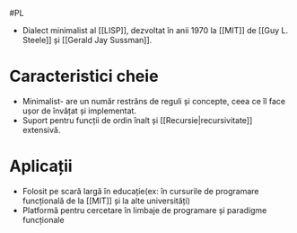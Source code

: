 #PL 
- Dialect minimalist al [[LISP]], dezvoltat în anii 1970 la [[MIT]] de [[Guy L. Steele]] și [[Gerald Jay Sussman]]. 
# Caracteristici cheie
- Minimalist- are un număr restrâns de reguli și concepte, ceea ce îl face ușor de învățat și implementat.
- Suport pentru funcții de ordin înalt și [[Recursie|recursivitate]] extensivă.
# Aplicații
- Folosit pe scară largă în educație(ex: în cursurile de programare funcțională de la [[MIT]] și la alte universități)
- Platformă pentru cercetare în limbaje de programare și paradigme funcționale